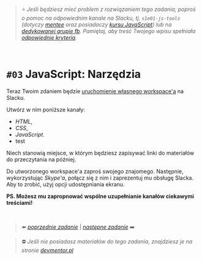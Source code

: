 > :star: *Jeśli będziesz mieć problem z rozwiązaniem tego zadania, poproś o pomoc na odpowiednim kanale na Slacku, tj. `s1e01-js-tools` (dotyczy [mentee](https://devmentor.pl/mentoring-javascript/) oraz posiadaczy [kursu JavaScript](https://devmentor.pl/p/javascript-for-beginners/)) lub na [dedykowanej grupie fb](https://www.facebook.com/groups/155234921740033). Pamiętaj, aby treść Twojego wpisu spełniała [odpowiednie kryteria](https://devmentor.pl/jak-prosic-o-pomoc/).*

&nbsp;

# `#03` JavaScript: Narzędzia

Teraz Twoim zdaniem będzie [uruchomienie własnego workspace'a](https://slack.com/create) na Slacku.

Utwórz w nim poniższe kanały:
- *HTML*,
- *CSS*,
- *JavaScript*.
- test

Niech stanowią miejsce, w którym będziesz zapisywać linki do materiałów do przeczytania na później. 

Do utworzonego workspace'a zaproś swojego znajomego. Następnie, wykorzystując *Skype'a*, połącz się z nim i zaprezentuj mu obsługę Slacka. Aby to zrobić, użyj opcji udostępniania ekranu. 

**PS. Możesz mu zapropnować wspólne uzupełnianie kanałów ciekawymi treściami!**

&nbsp;

> :arrow_left: [*poprzednie zadanie*](./../02) | [*następne zadanie*](./../04) :arrow_right:

> :no_entry: *Jeśli nie posiadasz materiałów do tego zadania, znajdziesz je na stronie [devmentor.pl](https://devmentor.pl/p/js-tools/)*
